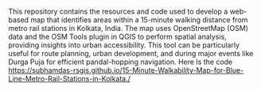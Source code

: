 This repository contains the resources and code used to develop a web-based map that identifies areas within a 15-minute walking distance from metro rail stations in Kolkata, India. The map uses OpenStreetMap (OSM) data and the OSM Tools plugin in QGIS to perform spatial analysis, providing insights into urban accessibility. This tool can be particularly useful for route planning, urban development, and during major events like Durga Puja for efficient pandal-hopping navigation.
Here Is the code 
https://subhamdas-rsgis.github.io/15-Minute-Walkability-Map-for-Blue-Line-Metro-Rail-Stations-in-Kolkata./
